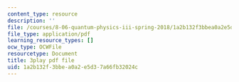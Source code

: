 ```yaml
---
content_type: resource
description: ''
file: /courses/8-06-quantum-physics-iii-spring-2018/1a2b132f3bbea0a2e5d37a66fb32024c_R6RePgr4oBo.pdf
file_type: application/pdf
learning_resource_types: []
ocw_type: OCWFile
resourcetype: Document
title: 3play pdf file
uid: 1a2b132f-3bbe-a0a2-e5d3-7a66fb32024c
---
```

